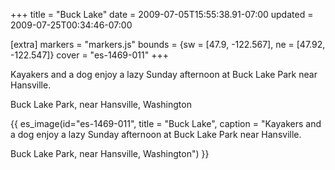 +++
title = "Buck Lake"
date = 2009-07-05T15:55:38.91-07:00
updated = 2009-07-25T00:34:46-07:00

[extra]
markers = "markers.js"
bounds = {sw = [47.9, -122.567], ne = [47.92, -122.547]}
cover = "es-1469-011"
+++

Kayakers and a dog enjoy a lazy Sunday afternoon at Buck Lake Park near Hansville.

<!-- more -->

Buck Lake Park, near Hansville, Washington

{{ es_image(id="es-1469-011", title = "Buck Lake", caption = "Kayakers and a dog enjoy a lazy Sunday afternoon at Buck Lake Park near Hansville.

Buck Lake Park, near Hansville, Washington") }}
